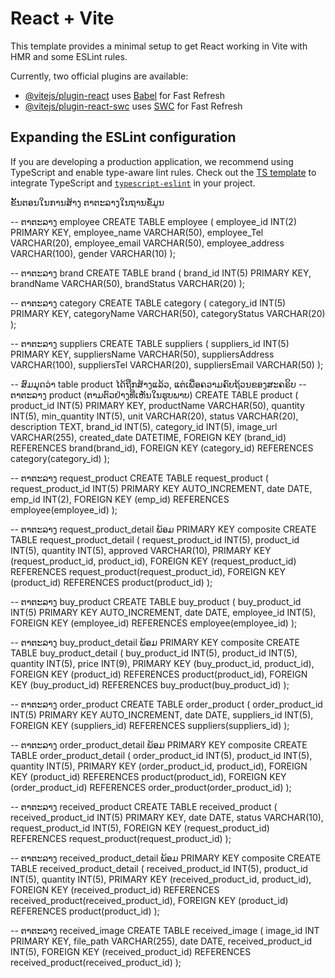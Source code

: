 # React + Vite

This template provides a minimal setup to get React working in Vite with HMR and some ESLint rules.

Currently, two official plugins are available:

- [@vitejs/plugin-react](https://github.com/vitejs/vite-plugin-react/blob/main/packages/plugin-react/README.md) uses [Babel](https://babeljs.io/) for Fast Refresh
- [@vitejs/plugin-react-swc](https://github.com/vitejs/vite-plugin-react-swc) uses [SWC](https://swc.rs/) for Fast Refresh

## Expanding the ESLint configuration

If you are developing a production application, we recommend using TypeScript and enable type-aware lint rules. Check out the [TS template](https://github.com/vitejs/vite/tree/main/packages/create-vite/template-react-ts) to integrate TypeScript and [`typescript-eslint`](https://typescript-eslint.io) in your project.





ຂັ້ນຕອນໃນການສ້າງ ຕາຕະລາງໃນຖານຂໍ້ມູນ 


-- ຕາຕະລາງ employee
CREATE TABLE employee (
    employee_id INT(2) PRIMARY KEY,
    employee_name VARCHAR(50),
    employee_Tel VARCHAR(20),
    employee_email VARCHAR(50),
    employee_address VARCHAR(100),
    gender VARCHAR(10)
);

-- ຕາຕະລາງ brand
CREATE TABLE brand (
    brand_id INT(5) PRIMARY KEY,
    brandName VARCHAR(50),
    brandStatus VARCHAR(20)
);

-- ຕາຕະລາງ category
CREATE TABLE category (
    category_id INT(5) PRIMARY KEY,
    categoryName VARCHAR(50),
    categoryStatus VARCHAR(20)
);

-- ຕາຕະລາງ suppliers
CREATE TABLE suppliers (
    suppliers_id INT(5) PRIMARY KEY,
    suppliersName VARCHAR(50),
    suppliersAddress VARCHAR(100),
    suppliersTel VARCHAR(20),
    suppliersEmail VARCHAR(50)
);

-- ສົມມຸດວ່າ table product ໄດ້ຖືກສ້າງແລ້ວ, ແຕ່ເພື່ອຄວາມຄົບຖ້ວນຂອງສະຄຣິບ
-- ຕາຕະລາງ product (ຕາມຕົວຢ່າງທີ່ເຫັນໃນຮູບພາບ)
CREATE TABLE product (
    product_id INT(5) PRIMARY KEY,
    productName VARCHAR(50),
    quantity INT(5),
    min_quantity INT(5),
    unit VARCHAR(20),
    status VARCHAR(20),
    description TEXT,
    brand_id INT(5),
    category_id INT(5),
    image_url VARCHAR(255),
    created_date DATETIME,
    FOREIGN KEY (brand_id) REFERENCES brand(brand_id),
    FOREIGN KEY (category_id) REFERENCES category(category_id)
);

-- ຕາຕະລາງ request_product
CREATE TABLE request_product (
    request_product_id INT(5) PRIMARY KEY AUTO_INCREMENT,
    date DATE,
    emp_id INT(2),
    FOREIGN KEY (emp_id) REFERENCES employee(employee_id)
);

-- ຕາຕະລາງ request_product_detail ພ້ອມ PRIMARY KEY composite
CREATE TABLE request_product_detail (
    request_product_id INT(5),
    product_id INT(5),
    quantity INT(5),
    approved VARCHAR(10),
    PRIMARY KEY (request_product_id, product_id),
    FOREIGN KEY (request_product_id) REFERENCES request_product(request_product_id),
    FOREIGN KEY (product_id) REFERENCES product(product_id)
);

-- ຕາຕະລາງ buy_product
CREATE TABLE buy_product (
    buy_product_id INT(5) PRIMARY KEY AUTO_INCREMENT,
    date DATE,
    employee_id INT(5),
    FOREIGN KEY (employee_id) REFERENCES employee(employee_id)
);

-- ຕາຕະລາງ buy_product_detail ພ້ອມ PRIMARY KEY composite
CREATE TABLE buy_product_detail (
    buy_product_id INT(5),
    product_id INT(5),
    quantity INT(5),
    price INT(9),
    PRIMARY KEY (buy_product_id, product_id),
    FOREIGN KEY (product_id) REFERENCES product(product_id),
    FOREIGN KEY (buy_product_id) REFERENCES buy_product(buy_product_id)
);

-- ຕາຕະລາງ order_product
CREATE TABLE order_product (
    order_product_id INT(5) PRIMARY KEY AUTO_INCREMENT,
    date DATE,
    suppliers_id INT(5),
    FOREIGN KEY (suppliers_id) REFERENCES suppliers(suppliers_id)
);

-- ຕາຕະລາງ order_product_detail ພ້ອມ PRIMARY KEY composite
CREATE TABLE order_product_detail (
    order_product_id INT(5),
    product_id INT(5),
    quantity INT(5),
    PRIMARY KEY (order_product_id, product_id),
    FOREIGN KEY (product_id) REFERENCES product(product_id),
    FOREIGN KEY (order_product_id) REFERENCES order_product(order_product_id)
);

-- ຕາຕະລາງ received_product
CREATE TABLE received_product (
    received_product_id INT(5) PRIMARY KEY,
    date DATE,
    status VARCHAR(10),
    request_product_id INT(5),
    FOREIGN KEY (request_product_id) REFERENCES request_product(request_product_id)
);

-- ຕາຕະລາງ received_product_detail ພ້ອມ PRIMARY KEY composite
CREATE TABLE received_product_detail (
    received_product_id INT(5),
    product_id INT(5),
    quantity INT(5),
    PRIMARY KEY (received_product_id, product_id),
    FOREIGN KEY (received_product_id) REFERENCES received_product(received_product_id),
    FOREIGN KEY (product_id) REFERENCES product(product_id)
);

-- ຕາຕະລາງ received_image
CREATE TABLE received_image (
    image_id INT PRIMARY KEY,
    file_path VARCHAR(255),
    date DATE,
    received_product_id INT(5),
    FOREIGN KEY (received_product_id) REFERENCES received_product(received_product_id)
);